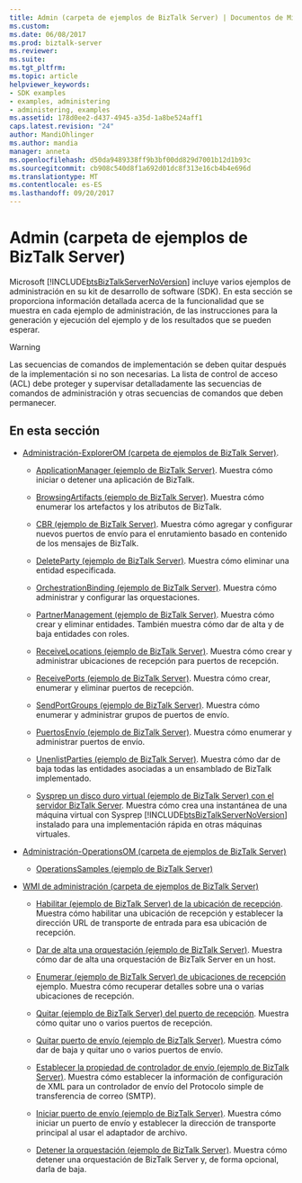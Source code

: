 ```yaml
---
title: Admin (carpeta de ejemplos de BizTalk Server) | Documentos de Microsoft
ms.custom: 
ms.date: 06/08/2017
ms.prod: biztalk-server
ms.reviewer: 
ms.suite: 
ms.tgt_pltfrm: 
ms.topic: article
helpviewer_keywords:
- SDK examples
- examples, administering
- administering, examples
ms.assetid: 178d0ee2-d437-4945-a35d-1a8be524aff1
caps.latest.revision: "24"
author: MandiOhlinger
ms.author: mandia
manager: anneta
ms.openlocfilehash: d50da9489338ff9b3bf00dd829d7001b12d1b93c
ms.sourcegitcommit: cb908c540d8f1a692d01dc8f313e16cb4b4e696d
ms.translationtype: MT
ms.contentlocale: es-ES
ms.lasthandoff: 09/20/2017
---
```

# <a name="admin-biztalk-server-samples-folder"></a>Admin (carpeta de ejemplos de BizTalk Server)
Microsoft [!INCLUDE[btsBizTalkServerNoVersion](../includes/btsbiztalkservernoversion-md.md)] incluye varios ejemplos de administración en su kit de desarrollo de software (SDK). En esta sección se proporciona información detallada acerca de la funcionalidad que se muestra en cada ejemplo de administración, de las instrucciones para la generación y ejecución del ejemplo y de los resultados que se pueden esperar.  
  
> [!WARNING]
>  Las secuencias de comandos de implementación se deben quitar después de la implementación si no son necesarias. La lista de control de acceso (ACL) debe proteger y supervisar detalladamente las secuencias de comandos de administración y otras secuencias de comandos que deben permanecer.  
  
## <a name="in-this-section"></a>En esta sección  
  
-   [Administración-ExplorerOM (carpeta de ejemplos de BizTalk Server)](../core/admin-explorerom-biztalk-server-samples-folder.md).  
  
    -   [ApplicationManager (ejemplo de BizTalk Server)](../core/applicationmanager-biztalk-server-sample.md). Muestra cómo iniciar o detener una aplicación de BizTalk.  
  
    -   [BrowsingArtifacts (ejemplo de BizTalk Server)](../core/browsingartifacts-biztalk-server-sample.md). Muestra cómo enumerar los artefactos y los atributos de BizTalk.  
  
    -   [CBR (ejemplo de BizTalk Server)](../core/cbr-biztalk-server-sample.md). Muestra cómo agregar y configurar nuevos puertos de envío para el enrutamiento basado en contenido de los mensajes de BizTalk.  
  
    -   [DeleteParty (ejemplo de BizTalk Server)](../core/deleteparty-biztalk-server-sample.md). Muestra cómo eliminar una entidad especificada.  
  
    -   [OrchestrationBinding (ejemplo de BizTalk Server)](../core/orchestrationbinding-biztalk-server-sample.md). Muestra cómo administrar y configurar las orquestaciones.  
  
    -   [PartnerManagement (ejemplo de BizTalk Server)](../core/partnermanagement-biztalk-server-sample.md). Muestra cómo crear y eliminar entidades. También muestra cómo dar de alta y de baja entidades con roles.  
  
    -   [ReceiveLocations (ejemplo de BizTalk Server)](../core/receivelocations-biztalk-server-sample.md). Muestra cómo crear y administrar ubicaciones de recepción para puertos de recepción.  
  
    -   [ReceivePorts (ejemplo de BizTalk Server)](../core/receiveports-biztalk-server-sample.md). Muestra cómo crear, enumerar y eliminar puertos de recepción.  
  
    -   [SendPortGroups (ejemplo de BizTalk Server)](../core/sendportgroups-biztalk-server-sample.md). Muestra cómo enumerar y administrar grupos de puertos de envío.  
  
    -   [PuertosEnvío (ejemplo de BizTalk Server)](../core/sendports-biztalk-server-sample.md). Muestra cómo enumerar y administrar puertos de envío.  
  
    -   [UnenlistParties (ejemplo de BizTalk Server)](../core/unenlistparties-biztalk-server-sample.md). Muestra cómo dar de baja todas las entidades asociadas a un ensamblado de BizTalk implementado.  
  
    -   [Sysprep un disco duro virtual (ejemplo de BizTalk Server) con el servidor BizTalk Server](../core/sysprep-a-biztalk-server-vhd-biztalk-server-sample.md). Muestra cómo crea una instantánea de una máquina virtual con Sysprep [!INCLUDE[btsBizTalkServerNoVersion](../includes/btsbiztalkservernoversion-md.md)] instalado para una implementación rápida en otras máquinas virtuales.  
  
-   [Administración-OperationsOM (carpeta de ejemplos de BizTalk Server)](../core/admin-operationsom-biztalk-server-samples-folder.md)  
  
    -   [OperationsSamples (ejemplo de BizTalk Server)](../core/operationssamples-biztalk-server-sample.md)  
  
-   [WMI de administración (carpeta de ejemplos de BizTalk Server)](../core/admin-wmi-biztalk-server-samples-folder.md)  
  
    -   [Habilitar (ejemplo de BizTalk Server) de la ubicación de recepción](../core/enable-receive-location-biztalk-server-sample.md). Muestra cómo habilitar una ubicación de recepción y establecer la dirección URL de transporte de entrada para esa ubicación de recepción.  
  
    -   [Dar de alta una orquestación (ejemplo de BizTalk Server)](../core/enlist-orchestration-biztalk-server-sample.md). Muestra cómo dar de alta una orquestación de BizTalk Server en un host.  
  
    -   [Enumerar (ejemplo de BizTalk Server) de ubicaciones de recepción](../core/enumerate-receive-locations-biztalk-server-sample.md) ejemplo. Muestra cómo recuperar detalles sobre una o varias ubicaciones de recepción.  
  
    -   [Quitar (ejemplo de BizTalk Server) del puerto de recepción](../core/remove-receive-port-biztalk-server-sample.md). Muestra cómo quitar uno o varios puertos de recepción.  
  
    -   [Quitar puerto de envío (ejemplo de BizTalk Server)](../core/remove-send-port-biztalk-server-sample.md). Muestra cómo dar de baja y quitar uno o varios puertos de envío.  
  
    -   [Establecer la propiedad de controlador de envío (ejemplo de BizTalk Server)](../core/set-send-handler-property-biztalk-server-sample.md). Muestra cómo establecer la información de configuración de XML para un controlador de envío del Protocolo simple de transferencia de correo (SMTP).  
  
    -   [Iniciar puerto de envío (ejemplo de BizTalk Server)](../core/start-send-port-biztalk-server-sample.md). Muestra cómo iniciar un puerto de envío y establecer la dirección de transporte principal al usar el adaptador de archivo.  
  
    -   [Detener la orquestación (ejemplo de BizTalk Server)](../core/stop-orchestration-biztalk-server-sample.md). Muestra cómo detener una orquestación de BizTalk Server y, de forma opcional, darla de baja.